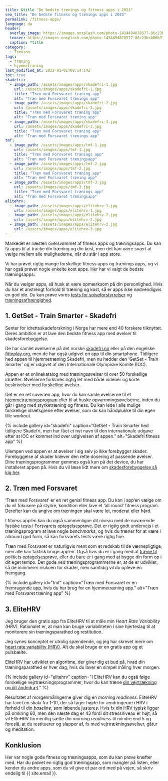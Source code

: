 ```yaml
---
title: &title "De bedste trænings og fitness apps i 2023"
seo_title: "De bedste fitness og trænings apps i 2023"
permalink: /fitness-apps/
language: da
header:
  overlay_image: https://images.unsplash.com/photo-1434494878577-86c23bcb06b9?ixid=MnwxMjA3fDB8MHxwaG90by1wYWdlfHx8fGVufDB8fHx8&ixlib=rb-1.2.1&auto=format&fit=crop&h=630&w=1200&q=10
  teaser: https://images.unsplash.com/photo-1434494878577-86c23bcb06b9?ixid=MnwxMjA3fDB8MHxwaG90by1wYWdlfHx8fGVufDB8fHx8&ixlib=rb-1.2.1&auto=format&fit=crop&h=300&w=400&q=10
  caption: *title
category:
  - Træning
tags:
  - træning
  - hjemmetræning
last_modified_at: 2023-01-01T08:14:14Z
toc: true
skadefri:
  - image_path: /assets/images/apps/skadefri-1.jpg
    url: /assets/images/apps/skadefri-1.jpg
    title: "Træn med Forsvaret træning app" 
    alt: "Træn med Forsvaret trænings app"
  - image_path: /assets/images/apps/skadefri-2.jpg
    url: /assets/images/apps/skadefri-2.jpg
    title: "Træn med Forsvaret træning app" 
    alt: "Træn med Forsvaret træning app"
  - image_path: /assets/images/apps/skadefri-3.jpg
    url: /assets/images/apps/skadefri-3.jpg
    title: "Træn med Forsvaret træning app" 
    alt: "Træn med Forsvaret trænings app"
tmf:
  - image_path: /assets/images/apps/tmf-1.jpg
    url: /assets/images/apps/tmf-1.jpg
    title: "Træn med Forsvaret trænings app" 
    alt: "Træn med Forsvaret træningsapp"
  - image_path: /assets/images/apps/tmf-2.jpg
    url: /assets/images/apps/tmf-2.jpg
    title: "Træn med Forsvaret træning app" 
    alt: "Træn med Forsvaret træning app"
  - image_path: /assets/images/apps/tmf-3.jpg
    url: /assets/images/apps/tmf-3.jpg
    title: "Træn med Forsvaret trænings app" 
    alt: "Træn med Forsvaret træningsapp"
elitehrv:
  - image_path: /assets/images/apps/elitehrv-1.jpg
    url: /assets/images/apps/elitehrv-1.jpg
  - image_path: /assets/images/apps/elitehrv-2.jpg
    url: /assets/images/apps/elitehrv-2.jpg
  - image_path: /assets/images/apps/elitehrv-3.jpg
    url: /assets/images/apps/elitehrv-3.jpg
---
```


Markedet er næsten oversvømmet af fitness apps og træningsapps. Du kan få apps til at tracke din træning og din kost, men det kan være svært at vælge mellem alle mulighederne, når du står i app store.

Vi har prøvet rigtig mange forskellige fitness apps og trænings apps, og vi har også prøvet nogle enkelte kost apps. Her har vi valgt de bedste træningsapps.

Når du vælger apps, så husk at være opmærksom på din personlighed. Hvis du har et anstrengt forhold til træning og kost, så er apps ikke nødvendigvis en god ide. Du kan prøve vores [tests for spiseforstyrrelser](/spiseforstyrrelser/) og [træningsafhængighed](/traeningsafhaengighed/).

## 1. GetSet - Train Smarter - Skadefri

Senter for idrettsskadeforskning i Norge har mere end 40 forskere tilknyttet. Deres ambition er at lave den bedste fitness app med øvelser til skadesforebyggelse.

De har samlet øvelserne på det norske [skadefri.no](https://skadefri.no/) eller på den engelske [fittoplay.org](https://fittoplay.org/), men de har også udgivet en app til din smartphone. Tidligere hed appen til hjemmetræning Skadefri, men nu hedder den ‘GetSet - Train Smarter’ og er udgivet af den Internationale Olympiske Komite (IOC).

Appen er et onlinekatalog med træningsøvelser til over 50 forskellige idrætter. Øvelserne forklares rigtig let med både videoer og korte beskrivelser med forskellige øvelser.

Det er en ret suveræn app, hvor du kan samle øvelserne til et [hjemmetræningsprogram](/hjemmetraening-traeningsprogram/) eller til at huske opvarmningsøvelserne, inden du går i gang med styrketræning og fitness. Du kan lede i alle mulige forskellige idrætsgrene efter øvelser, som du kan håndplukke til din egen lille workout.

{% include gallery id="skadefri" caption="GetSet - Train Smarter hed tidligere Skadefri, men har fået et nyt navn til den internationale udgave efter at IOC er kommet ind over udgivelsen af appen." alt="Skadefri fitness app" %}

Ulempen ved appen er at øvelser i sig selv jo ikke forebygger skader. Forebyggelse af skader kræver den rette dosering af passende øvelser. Dine træningsprogrammer gemmes også kun på det device, du har installeret appen på. Hvis du vil læse lidt mere om [skadesforebyggelse så kig her](/skadesforebyggelse-skadesforebyggende-traening/).

## 2. Træn med Forsvaret

‘Træn med Forsvaret’ er en ret genial fitness app. Du kan i app’en vælge om du vil fokusere på styrke, kondition eller lave et ‘all round’ fitness program. Derefter kan du angive om træningen skal være let, moderat eller hård.

I fitness app’en kan du også sammenligne dit niveau med de nuværende fysiske tests i Forsvarets optagelsesprøve. Det er rigtig godt undervejs i et træningsprogram at lave nogle _benchmarks_, og hvis du træner for at være i allround god form, så kan forsvarets tests være rigtig fine.

Træn med Forsvaret er naturligvis ment som et redskab til de værnepligtige, men alle kan faktisk bruge app’en. Også hvis du er i gang med at [træne til politiets optagelsesprøve](/politiets-fysiske-tests-krav-optagelsesproeve/), eller du bare er i gang med at bygge din form op i dit eget tempo. Det gode ved træningsprogrammerne er, at de er udviklet, så de minimerer risikoen for skader, men samtidig vil du opleve en fremgang.

{% include gallery id="tmf" caption="Træn med Forsvaret er en fremragende app, hvis du har brug for en hjemmetræning app." alt="Træn med Forsvaret træning app" %}

## 3. EliteHRV

Jeg bruger den gratis app fra EliteHRV til at måle min _Heart Rate Variability (HRV)_. Rationalet er, at man kan bruge variabiliteten i sine hjerteslag til at monitorere sin træningsparathed og restitution.

Jeg synes konceptet er utrolig spændende, og jeg har skrevet mere om [heart rate variability (HRV)](/hrv/). Alt du skal bruge er en gratis app og et pulsbælte. 

EliteHRV har udviklet en algoritme, der giver dig et bud på, hvad din træningsparathed er hver dag, hvis du laver en simpel måling hver morgen. 

{% include gallery id="elitehrv" caption="I EliteHRV kan du også følge forskellige vejrtrækningsprogrammer, hvor du kan træne [din vejrtrækning og dit åndedræt](/aandedraetstraening-forbedrer-udholdenheden/)." %}

Resultatet af morgenmålingerne giver dig en _morning readiness_. EliteHRV har lavet en skala fra 1-10, der så tager højde for ændringerne i HRV i forhold til din _baseline_, som løbende justeres. Hvis fx din HRV typisk ligger på omkring 60, men den næste dag er 43 fordi dit stressniveau er højt, så vil EliteHRV formentlig sætte din _morning readiness_ til mindre end 5 og foreslå, at du restituerer og slapper af, fx med vejrtrækningsøvelser, gåtur og meditation.

## Konklusion

Her var nogle gode fitness og træningsapps, som du kan prøve kræfter med. Har du prøvet en rigtig god træningsapp, som mangler på listen, eller kender du andre apps, som du vil give et par ord med på vejen, så skriv endelig til {{ site.email }}.
